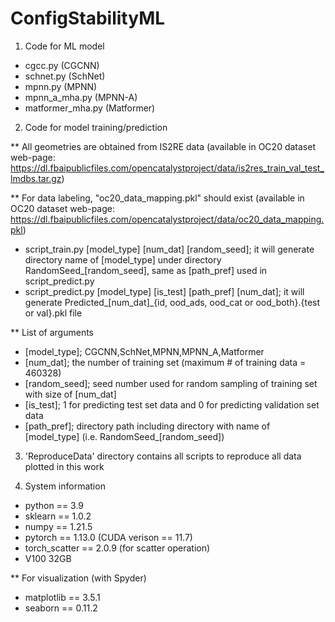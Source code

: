 # ConfigStabilityML
1. Code for ML model
- cgcc.py (CGCNN)
- schnet.py (SchNet)
- mpnn.py (MPNN)
- mpnn_a_mha.py (MPNN-A)
- matformer_mha.py (Matformer)

2. Code for model training/prediction

** All geometries are obtained from IS2RE data (available in OC20 dataset web-page: https://dl.fbaipublicfiles.com/opencatalystproject/data/is2res_train_val_test_lmdbs.tar.gz)

** For data labeling, "oc20_data_mapping.pkl" should exist (available in OC20 dataset web-page: https://dl.fbaipublicfiles.com/opencatalystproject/data/oc20_data_mapping.pkl)

- script_train.py [model_type] [num_dat] [random_seed]; it will generate directory name of [model_type] under directory  RandomSeed_[random_seed], same as [path_pref] used in script_predict.py
- script_predict.py [model_type] [is_test] [path_pref] [num_dat]; it will generate Predicted_[num_dat]_{id, ood_ads, ood_cat or ood_both}.{test or val}.pkl file

** List of arguments
- [model_type]; CGCNN,SchNet,MPNN,MPNN_A,Matformer
- [num_dat]; the number of training set (maximum # of training data = 460328)
- [random_seed]; seed number used for random sampling of training set with size of [num_dat]
- [is_test]; 1 for predicting test set data and 0 for predicting validation set data
- [path_pref]; directory path including directory with name of [model_type] (i.e. RandomSeed_[random_seed])

3. 'ReproduceData' directory contains all scripts to reproduce all data plotted in this work

4. System information
- python == 3.9
- sklearn == 1.0.2
- numpy == 1.21.5
- pytorch == 1.13.0 (CUDA verison == 11.7)
- torch_scatter == 2.0.9 (for scatter operation)
- V100 32GB

** For visualization (with Spyder)
- matplotlib == 3.5.1
- seaborn == 0.11.2
